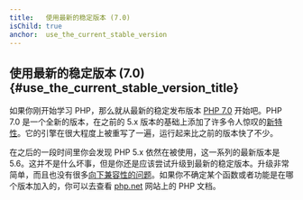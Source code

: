 ```yaml
---
title:   使用最新的稳定版本 (7.0)
isChild: true
anchor:  use_the_current_stable_version
---
```


## 使用最新的稳定版本 (7.0) {#use_the_current_stable_version_title}

如果你刚开始学习 PHP，那么就从最新的稳定发布版本 [PHP 7.0][php-release] 开始吧。PHP 7.0 是一个全新的版本，在之前的 5.x 版本的基础上添加了许多令人惊叹的[新特性](#language_highlights)。它的引擎在很大程度上被重写了一遍，运行起来比之前的版本快了不少。

在之后的一段时间里你会发现 PHP 5.x 依然在被使用，这一系列的最新版本是 5.6。这并不是什么坏事，但是你还是应该尝试升级到最新的稳定版本。升级非常简单，而且也没有很多[向下兼容性的问题][php70-bc]。如果你不确定某个函数或者功能是在哪个版本加入的，你可以去查看 [php.net][php-docs] 网站上的 PHP 文档。

[php-release]: http://php.net/downloads.php
[php-docs]: http://php.net/manual/
[php70-bc]: http://php.net/manual/migration70.incompatible.php
